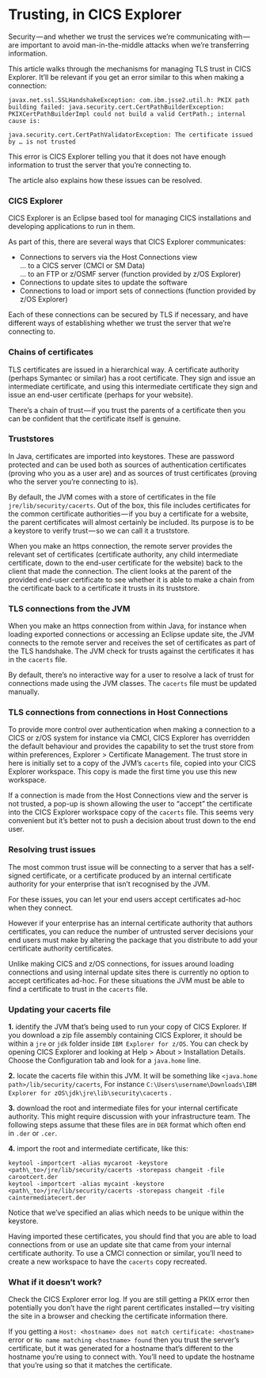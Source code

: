 # Trusting, in CICS Explorer

Security — and whether we trust the services we’re communicating with — are important to avoid man-in-the-middle attacks when we’re transferring information.

This article walks through the mechanisms for managing TLS trust in CICS Explorer. It’ll be relevant if you get an error similar to this when making a connection:

```
javax.net.ssl.SSLHandshakeException: com.ibm.jsse2.util.h: PKIX path building failed: java.security.cert.CertPathBuilderException: PKIXCertPathBuilderImpl could not build a valid CertPath.; internal cause is:

java.security.cert.CertPathValidatorException: The certificate issued by … is not trusted
```

This error is CICS Explorer telling you that it does not have enough information to trust the server that you’re connecting to.

The article also explains how these issues can be resolved.

### CICS Explorer

CICS Explorer is an Eclipse based tool for managing CICS installations and developing applications to run in them.

As part of this, there are several ways that CICS Explorer communicates:

*   Connections to servers via the Host Connections view  
    … to a CICS server (CMCI or SM Data)  
    … to an FTP or z/OSMF server (function provided by z/OS Explorer)
*   Connections to update sites to update the software
*   Connections to load or import sets of connections (function provided by z/OS Explorer)

Each of these connections can be secured by TLS if necessary, and have different ways of establishing whether we trust the server that we’re connecting to.

### Chains of certificates

TLS certificates are issued in a hierarchical way. A certificate authority (perhaps Symantec or similar) has a root certificate. They sign and issue an intermediate certificate, and using this intermediate certificate they sign and issue an end-user certificate (perhaps for your website).

There’s a chain of trust — if you trust the parents of a certificate then you can be confident that the certificate itself is genuine.

### Truststores

In Java, certificates are imported into keystores. These are password protected and can be used both as sources of authentication certificates (proving who you as a user are) and as sources of trust certificates (proving who the server you’re connecting to is).

By default, the JVM comes with a store of certificates in the file `jre/lib/security/cacerts`. Out of the box, this file includes certificates for the common certificate authorities — if you buy a certificate for a website, the parent certificates will almost certainly be included. Its purpose is to be a keystore to verify trust — so we can call it a truststore.

When you make an https connection, the remote server provides the relevant set of certificates (certificate authority, any child intermediate certificate, down to the end-user certificate for the website) back to the client that made the connection. The client looks at the parent of the provided end-user certificate to see whether it is able to make a chain from the certificate back to a certificate it trusts in its truststore.

### TLS connections from the JVM

When you make an https connection from within Java, for instance when loading exported connections or accessing an Eclipse update site, the JVM connects to the remote server and receives the set of certificates as part of the TLS handshake. The JVM check for trusts against the certificates it has in the `cacerts` file.

By default, there’s no interactive way for a user to resolve a lack of trust for connections made using the JVM classes. The `cacerts` file must be updated manually.

### TLS connections from connections in Host Connections

To provide more control over authentication when making a connection to a CICS or z/OS system for instance via CMCI, CICS Explorer has overridden the default behaviour and provides the capability to set the trust store from within preferences, Explorer > Certificate Management. The trust store in here is initially set to a copy of the JVM’s `cacerts` file, copied into your CICS Explorer workspace. This copy is made the first time you use this new workspace.

If a connection is made from the Host Connections view and the server is not trusted, a pop-up is shown allowing the user to “accept” the certificate into the CICS Explorer workspace copy of the `cacerts` file. This seems very convenient but it’s better not to push a decision about trust down to the end user.

### Resolving trust issues

The most common trust issue will be connecting to a server that has a self-signed certificate, or a certificate produced by an internal certificate authority for your enterprise that isn’t recognised by the JVM.

For these issues, you can let your end users accept certificates ad-hoc when they connect.

However if your enterprise has an internal certificate authority that authors certificates, you can reduce the number of untrusted server decisions your end users must make by altering the package that you distribute to add your certificate authority certificates.

Unlike making CICS and z/OS connections, for issues around loading connections and using internal update sites there is currently no option to accept certificates ad-hoc. For these situations the JVM must be able to find a certificate to trust in the `cacerts` file.

### Updating your cacerts file

**1.** identify the JVM that’s being used to run your copy of CICS Explorer. If you download a zip file assembly containing CICS Explorer, it should be within a `jre` or `jdk` folder inside `IBM Explorer for z/OS`. You can check by opening CICS Explorer and looking at Help > About > Installation Details. Choose the Configuration tab and look for a `java.home` line.

**2.** locate the cacerts file within this JVM. It will be something like `<java.home path>/lib/security/cacerts`, For instance `C:\Users\username\Downloads\IBM Explorer for zOS\jdk\jre\lib\security\cacerts` .

**3.** download the root and intermediate files for your internal certificate authority. This might require discussion with your infrastructure team. The following steps assume that these files are in `DER` format which often end in `.der` or `.cer`.

**4.** import the root and intermediate certificate, like this:

```
keytool -importcert -alias mycaroot -keystore <path\_to>/jre/lib/security/cacerts -storepass changeit -file carootcert.der  
keytool -importcert -alias mycaint -keystore <path\_to>/jre/lib/security/cacerts -storepass changeit -file caintermediatecert.der
```

Notice that we’ve specified an alias which needs to be unique within the keystore.

Having imported these certificates, you should find that you are able to load connections from or use an update site that came from your internal certificate authority. To use a CMCI connection or similar, you’ll need to create a new workspace to have the `cacerts` copy recreated.

### What if it doesn’t work?

Check the CICS Explorer error log. If you are still getting a PKIX error then potentially you don’t have the right parent certificates installed — try visiting the site in a browser and checking the certificate information there.

If you getting a `Host: <hostname> does not match certificate: <hostname>` error or `No name matching <hostname> found` then you trust the server’s certificate, but it was generated for a hostname that’s different to the hostname you’re using to connect with. You’ll need to update the hostname that you’re using so that it matches the certificate.
